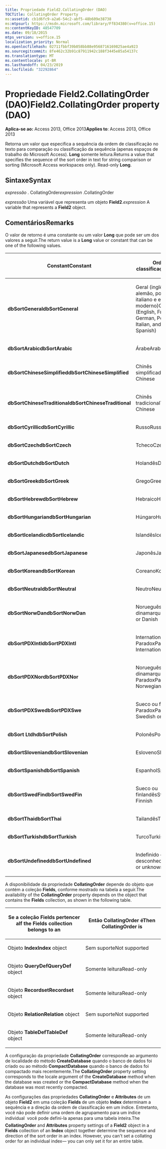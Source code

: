 ```yaml
---
title: Propriedade Field2.CollatingOrder (DAO)
TOCTitle: CollatingOrder Property
ms:assetid: cb1d6fc9-a2a6-54c2-abf5-48b609e38738
ms:mtpsurl: https://msdn.microsoft.com/library/Ff834380(v=office.15)
ms:contentKeyID: 48547709
ms.date: 09/18/2015
mtps_version: v=office.15
localization_priority: Normal
ms.openlocfilehash: 02711fbbf39b058bb88e9568716169825ae4a923
ms.sourcegitcommit: 8fe462c32b91c87911942c188f3445e85a54137c
ms.translationtype: MT
ms.contentlocale: pt-BR
ms.lasthandoff: 04/23/2019
ms.locfileid: "32292864"
---
```

# <a name="field2collatingorder-property-dao"></a><span data-ttu-id="8d8d5-102">Propriedade Field2.CollatingOrder (DAO)</span><span class="sxs-lookup"><span data-stu-id="8d8d5-102">Field2.CollatingOrder property (DAO)</span></span>


<span data-ttu-id="8d8d5-103">**Aplica-se ao:** Access 2013, Office 2013</span><span class="sxs-lookup"><span data-stu-id="8d8d5-103">**Applies to**: Access 2013, Office 2013</span></span>

<span data-ttu-id="8d8d5-p101">Retorna um valor que especifica a sequência da ordem de classificação no texto para comparação ou classificação da sequência (apenas espaços de trabalho do Microsoft Access). **Long** somente leitura.</span><span class="sxs-lookup"><span data-stu-id="8d8d5-p101">Returns a value that specifies the sequence of the sort order in text for string comparison or sorting (Microsoft Access workspaces only). Read-only **Long**.</span></span>

## <a name="syntax"></a><span data-ttu-id="8d8d5-106">Sintaxe</span><span class="sxs-lookup"><span data-stu-id="8d8d5-106">Syntax</span></span>

<span data-ttu-id="8d8d5-107">*expressão* . CollatingOrder</span><span class="sxs-lookup"><span data-stu-id="8d8d5-107">*expression* .CollatingOrder</span></span>

<span data-ttu-id="8d8d5-108">*expressão* Uma variável que representa um objeto **Field2**.</span><span class="sxs-lookup"><span data-stu-id="8d8d5-108">*expression* A variable that represents a **Field2** object.</span></span>

## <a name="remarks"></a><span data-ttu-id="8d8d5-109">Comentários</span><span class="sxs-lookup"><span data-stu-id="8d8d5-109">Remarks</span></span>

<span data-ttu-id="8d8d5-110">O valor de retorno é uma constante ou um valor **Long** que pode ser um dos valores a seguir.</span><span class="sxs-lookup"><span data-stu-id="8d8d5-110">The return value is a **Long** value or constant that can be one of the following values.</span></span>

<table>
<colgroup>
<col style="width: 50%" />
<col style="width: 50%" />
</colgroup>
<thead>
<tr class="header">
<th><p><span data-ttu-id="8d8d5-111">Constant</span><span class="sxs-lookup"><span data-stu-id="8d8d5-111">Constant</span></span></p></th>
<th><p><span data-ttu-id="8d8d5-112">Ordem de classificação</span><span class="sxs-lookup"><span data-stu-id="8d8d5-112">Sort order</span></span></p></th>
</tr>
</thead>
<tbody>
<tr class="odd">
<td><p><span data-ttu-id="8d8d5-113"><strong>dbSortGeneral</strong></span><span class="sxs-lookup"><span data-stu-id="8d8d5-113"><strong>dbSortGeneral</strong></span></span></p></td>
<td><p><span data-ttu-id="8d8d5-114">Geral (inglês, francês, alemão, português, italiano e espanhol moderno)</span><span class="sxs-lookup"><span data-stu-id="8d8d5-114">General (English, French, German, Portuguese, Italian, and Modern Spanish)</span></span></p></td>
</tr>
<tr class="even">
<td><p><span data-ttu-id="8d8d5-115"><strong>dbSortArabic</strong></span><span class="sxs-lookup"><span data-stu-id="8d8d5-115"><strong>dbSortArabic</strong></span></span></p></td>
<td><p><span data-ttu-id="8d8d5-116">Árabe</span><span class="sxs-lookup"><span data-stu-id="8d8d5-116">Arabic</span></span></p></td>
</tr>
<tr class="odd">
<td><p><span data-ttu-id="8d8d5-117"><strong>dbSortChineseSimplified</strong></span><span class="sxs-lookup"><span data-stu-id="8d8d5-117"><strong>dbSortChineseSimplified</strong></span></span></p></td>
<td><p><span data-ttu-id="8d8d5-118">Chinês simplificado</span><span class="sxs-lookup"><span data-stu-id="8d8d5-118">Simplified Chinese</span></span></p></td>
</tr>
<tr class="even">
<td><p><span data-ttu-id="8d8d5-119"><strong>dbSortChineseTraditional</strong></span><span class="sxs-lookup"><span data-stu-id="8d8d5-119"><strong>dbSortChineseTraditional</strong></span></span></p></td>
<td><p><span data-ttu-id="8d8d5-120">Chinês tradicional</span><span class="sxs-lookup"><span data-stu-id="8d8d5-120">Traditional Chinese</span></span></p></td>
</tr>
<tr class="odd">
<td><p><span data-ttu-id="8d8d5-121"><strong>dbSortCyrillic</strong></span><span class="sxs-lookup"><span data-stu-id="8d8d5-121"><strong>dbSortCyrillic</strong></span></span></p></td>
<td><p><span data-ttu-id="8d8d5-122">Russo</span><span class="sxs-lookup"><span data-stu-id="8d8d5-122">Russian</span></span></p></td>
</tr>
<tr class="even">
<td><p><span data-ttu-id="8d8d5-123"><strong>dbSortCzech</strong></span><span class="sxs-lookup"><span data-stu-id="8d8d5-123"><strong>dbSortCzech</strong></span></span></p></td>
<td><p><span data-ttu-id="8d8d5-124">Tcheco</span><span class="sxs-lookup"><span data-stu-id="8d8d5-124">Czech</span></span></p></td>
</tr>
<tr class="odd">
<td><p><span data-ttu-id="8d8d5-125"><strong>dbSortDutch</strong></span><span class="sxs-lookup"><span data-stu-id="8d8d5-125"><strong>dbSortDutch</strong></span></span></p></td>
<td><p><span data-ttu-id="8d8d5-126">Holandês</span><span class="sxs-lookup"><span data-stu-id="8d8d5-126">Dutch</span></span></p></td>
</tr>
<tr class="even">
<td><p><span data-ttu-id="8d8d5-127"><strong>dbSortGreek</strong></span><span class="sxs-lookup"><span data-stu-id="8d8d5-127"><strong>dbSortGreek</strong></span></span></p></td>
<td><p><span data-ttu-id="8d8d5-128">Grego</span><span class="sxs-lookup"><span data-stu-id="8d8d5-128">Greek</span></span></p></td>
</tr>
<tr class="odd">
<td><p><span data-ttu-id="8d8d5-129"><strong>dbSortHebrew</strong></span><span class="sxs-lookup"><span data-stu-id="8d8d5-129"><strong>dbSortHebrew</strong></span></span></p></td>
<td><p><span data-ttu-id="8d8d5-130">Hebraico</span><span class="sxs-lookup"><span data-stu-id="8d8d5-130">Hebrew</span></span></p></td>
</tr>
<tr class="even">
<td><p><span data-ttu-id="8d8d5-131"><strong>dbSortHungarian</strong></span><span class="sxs-lookup"><span data-stu-id="8d8d5-131"><strong>dbSortHungarian</strong></span></span></p></td>
<td><p><span data-ttu-id="8d8d5-132">Húngaro</span><span class="sxs-lookup"><span data-stu-id="8d8d5-132">Hungarian</span></span></p></td>
</tr>
<tr class="odd">
<td><p><span data-ttu-id="8d8d5-133"><strong>dbSortIcelandic</strong></span><span class="sxs-lookup"><span data-stu-id="8d8d5-133"><strong>dbSortIcelandic</strong></span></span></p></td>
<td><p><span data-ttu-id="8d8d5-134">Islandês</span><span class="sxs-lookup"><span data-stu-id="8d8d5-134">Icelandic</span></span></p></td>
</tr>
<tr class="even">
<td><p><span data-ttu-id="8d8d5-135"><strong>dbSortJapanese</strong></span><span class="sxs-lookup"><span data-stu-id="8d8d5-135"><strong>dbSortJapanese</strong></span></span></p></td>
<td><p><span data-ttu-id="8d8d5-136">Japonês</span><span class="sxs-lookup"><span data-stu-id="8d8d5-136">Japanese</span></span></p></td>
</tr>
<tr class="odd">
<td><p><span data-ttu-id="8d8d5-137"><strong>dbSortKorean</strong></span><span class="sxs-lookup"><span data-stu-id="8d8d5-137"><strong>dbSortKorean</strong></span></span></p></td>
<td><p><span data-ttu-id="8d8d5-138">Coreano</span><span class="sxs-lookup"><span data-stu-id="8d8d5-138">Korean</span></span></p></td>
</tr>
<tr class="even">
<td><p><span data-ttu-id="8d8d5-139"><strong>dbSortNeutral</strong></span><span class="sxs-lookup"><span data-stu-id="8d8d5-139"><strong>dbSortNeutral</strong></span></span></p></td>
<td><p><span data-ttu-id="8d8d5-140">Neutro</span><span class="sxs-lookup"><span data-stu-id="8d8d5-140">Neutral</span></span></p></td>
</tr>
<tr class="odd">
<td><p><span data-ttu-id="8d8d5-141"><strong>dbSortNorwDan</strong></span><span class="sxs-lookup"><span data-stu-id="8d8d5-141"><strong>dbSortNorwDan</strong></span></span></p></td>
<td><p><span data-ttu-id="8d8d5-142">Norueguês ou dinamarquês</span><span class="sxs-lookup"><span data-stu-id="8d8d5-142">Norwegian or Danish</span></span></p></td>
</tr>
<tr class="even">
<td><p><span data-ttu-id="8d8d5-143"><strong>dbSortPDXIntl</strong></span><span class="sxs-lookup"><span data-stu-id="8d8d5-143"><strong>dbSortPDXIntl</strong></span></span></p></td>
<td><p><span data-ttu-id="8d8d5-144">International Paradox</span><span class="sxs-lookup"><span data-stu-id="8d8d5-144">Paradox International</span></span></p></td>
</tr>
<tr class="odd">
<td><p><span data-ttu-id="8d8d5-145"><strong>dbSortPDXNor</strong></span><span class="sxs-lookup"><span data-stu-id="8d8d5-145"><strong>dbSortPDXNor</strong></span></span></p></td>
<td><p><span data-ttu-id="8d8d5-146">Norueguês ou dinamarquês Paradox</span><span class="sxs-lookup"><span data-stu-id="8d8d5-146">Paradox Norwegian or Danish</span></span></p></td>
</tr>
<tr class="even">
<td><p><span data-ttu-id="8d8d5-147"><strong>dbSortPDXSwe</strong></span><span class="sxs-lookup"><span data-stu-id="8d8d5-147"><strong>dbSortPDXSwe</strong></span></span></p></td>
<td><p><span data-ttu-id="8d8d5-148">Sueco ou finlandês Paradox</span><span class="sxs-lookup"><span data-stu-id="8d8d5-148">Paradox Swedish or Finnish</span></span></p></td>
</tr>
<tr class="odd">
<td><p><span data-ttu-id="8d8d5-149"><strong>dbSort Ltdh</strong></span><span class="sxs-lookup"><span data-stu-id="8d8d5-149"><strong>dbSortPolish</strong></span></span></p></td>
<td><p><span data-ttu-id="8d8d5-150">Polonês</span><span class="sxs-lookup"><span data-stu-id="8d8d5-150">Polish</span></span></p></td>
</tr>
<tr class="even">
<td><p><span data-ttu-id="8d8d5-151"><strong>dbSortSlovenian</strong></span><span class="sxs-lookup"><span data-stu-id="8d8d5-151"><strong>dbSortSlovenian</strong></span></span></p></td>
<td><p><span data-ttu-id="8d8d5-152">Esloveno</span><span class="sxs-lookup"><span data-stu-id="8d8d5-152">Slovenian</span></span></p></td>
</tr>
<tr class="odd">
<td><p><span data-ttu-id="8d8d5-153"><strong>dbSortSpanish</strong></span><span class="sxs-lookup"><span data-stu-id="8d8d5-153"><strong>dbSortSpanish</strong></span></span></p></td>
<td><p><span data-ttu-id="8d8d5-154">Espanhol</span><span class="sxs-lookup"><span data-stu-id="8d8d5-154">Spanish</span></span></p></td>
</tr>
<tr class="even">
<td><p><span data-ttu-id="8d8d5-155"><strong>dbSortSwedFin</strong></span><span class="sxs-lookup"><span data-stu-id="8d8d5-155"><strong>dbSortSwedFin</strong></span></span></p></td>
<td><p><span data-ttu-id="8d8d5-156">Sueco ou finlandês</span><span class="sxs-lookup"><span data-stu-id="8d8d5-156">Swedish or Finnish</span></span></p></td>
</tr>
<tr class="odd">
<td><p><span data-ttu-id="8d8d5-157"><strong>dbSortThai</strong></span><span class="sxs-lookup"><span data-stu-id="8d8d5-157"><strong>dbSortThai</strong></span></span></p></td>
<td><p><span data-ttu-id="8d8d5-158">Tailandês</span><span class="sxs-lookup"><span data-stu-id="8d8d5-158">Thai</span></span></p></td>
</tr>
<tr class="even">
<td><p><span data-ttu-id="8d8d5-159"><strong>dbSortTurkish</strong></span><span class="sxs-lookup"><span data-stu-id="8d8d5-159"><strong>dbSortTurkish</strong></span></span></p></td>
<td><p><span data-ttu-id="8d8d5-160">Turco</span><span class="sxs-lookup"><span data-stu-id="8d8d5-160">Turkish</span></span></p></td>
</tr>
<tr class="odd">
<td><p><span data-ttu-id="8d8d5-161"><strong>dbSortUndefined</strong></span><span class="sxs-lookup"><span data-stu-id="8d8d5-161"><strong>dbSortUndefined</strong></span></span></p></td>
<td><p><span data-ttu-id="8d8d5-162">Indefinido ou desconhecido</span><span class="sxs-lookup"><span data-stu-id="8d8d5-162">Undefined or unknown</span></span></p></td>
</tr>
</tbody>
</table>


<span data-ttu-id="8d8d5-163">A disponibilidade da propriedade **CollatingOrder** depende do objeto que contém a coleção **Fields**, conforme mostrado na tabela a seguir.</span><span class="sxs-lookup"><span data-stu-id="8d8d5-163">The availability of the **CollatingOrder** property depends on the object that contains the **Fields** collection, as shown in the following table.</span></span>

<table>
<colgroup>
<col style="width: 50%" />
<col style="width: 50%" />
</colgroup>
<thead>
<tr class="header">
<th><p><span data-ttu-id="8d8d5-164">Se a coleção Fields pertencer a</span><span class="sxs-lookup"><span data-stu-id="8d8d5-164">If the Fields collection belongs to an</span></span></p></th>
<th><p><span data-ttu-id="8d8d5-165">Então CollatingOrder é</span><span class="sxs-lookup"><span data-stu-id="8d8d5-165">Then CollatingOrder is</span></span></p></th>
</tr>
</thead>
<tbody>
<tr class="odd">
<td><p><span data-ttu-id="8d8d5-166">
						Objeto <strong>Index</strong></span><span class="sxs-lookup"><span data-stu-id="8d8d5-166"><strong>Index</strong> object</span></span></p></td>
<td><p><span data-ttu-id="8d8d5-167">Sem suporte</span><span class="sxs-lookup"><span data-stu-id="8d8d5-167">Not supported</span></span></p></td>
</tr>
<tr class="even">
<td><p><span data-ttu-id="8d8d5-168">
						Objeto <strong>QueryDef</strong></span><span class="sxs-lookup"><span data-stu-id="8d8d5-168"><strong>QueryDef</strong> object</span></span></p></td>
<td><p><span data-ttu-id="8d8d5-169">Somente leitura</span><span class="sxs-lookup"><span data-stu-id="8d8d5-169">Read-only</span></span></p></td>
</tr>
<tr class="odd">
<td><p><span data-ttu-id="8d8d5-170">
						Objeto <strong>Recordset</strong></span><span class="sxs-lookup"><span data-stu-id="8d8d5-170"><strong>Recordset</strong> object</span></span></p></td>
<td><p><span data-ttu-id="8d8d5-171">Somente leitura</span><span class="sxs-lookup"><span data-stu-id="8d8d5-171">Read-only</span></span></p></td>
</tr>
<tr class="even">
<td><p><span data-ttu-id="8d8d5-172">
						Objeto <strong>Relation</strong></span><span class="sxs-lookup"><span data-stu-id="8d8d5-172"><strong>Relation</strong> object</span></span></p></td>
<td><p><span data-ttu-id="8d8d5-173">Sem suporte</span><span class="sxs-lookup"><span data-stu-id="8d8d5-173">Not supported</span></span></p></td>
</tr>
<tr class="odd">
<td><p><span data-ttu-id="8d8d5-174">
						Objeto <strong>TableDef</strong></span><span class="sxs-lookup"><span data-stu-id="8d8d5-174"><strong>TableDef</strong> object</span></span></p></td>
<td><p><span data-ttu-id="8d8d5-175">Somente leitura</span><span class="sxs-lookup"><span data-stu-id="8d8d5-175">Read-only</span></span></p></td>
</tr>
</tbody>
</table>


<span data-ttu-id="8d8d5-176">A configuração da propriedade **CollatingOrder** corresponde ao argumento de localidade do método **CreateDatabase** quando o banco de dados foi criado ou ao método **CompactDatabase** quando o banco de dados foi compactado mais recentemente.</span><span class="sxs-lookup"><span data-stu-id="8d8d5-176">The **CollatingOrder** property setting corresponds to the locale argument of the **CreateDatabase** method when the database was created or the **CompactDatabase** method when the database was most recently compacted.</span></span>

<span data-ttu-id="8d8d5-p102">As configurações das propriedades **CollatingOrder** e **Attributes** de um objeto **Field2** em uma coleção **Fields** de um objeto **Index** determinam a sequência e a direção da ordem de classificação em um índice. Entretanto, você não pode definir uma ordem de agrupamento para um índice individual  você pode defini-la apenas para uma tabela inteira.</span><span class="sxs-lookup"><span data-stu-id="8d8d5-p102">The **CollatingOrder** and **Attributes** property settings of a **Field2** object in a **Fields** collection of an **Index** object together determine the sequence and direction of the sort order in an index. However, you can't set a collating order for an individual index— you can only set it for an entire table.</span></span>

